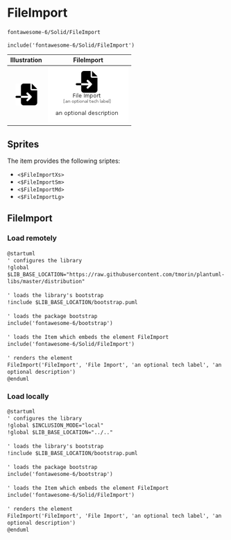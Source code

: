 # FileImport


```text
fontawesome-6/Solid/FileImport
```

```text
include('fontawesome-6/Solid/FileImport')
```



| Illustration | FileImport |
| :---: | :---: |
| ![illustration for Illustration](../../fontawesome-6/Solid/FileImport.png) | ![illustration for FileImport](../../fontawesome-6/Solid/FileImport.Local.png) |



## Sprites
The item provides the following sriptes:

- `<$FileImportXs>`
- `<$FileImportSm>`
- `<$FileImportMd>`
- `<$FileImportLg>`





## FileImport

### Load remotely
```plantuml
@startuml
' configures the library
!global $LIB_BASE_LOCATION="https://raw.githubusercontent.com/tmorin/plantuml-libs/master/distribution"

' loads the library's bootstrap
!include $LIB_BASE_LOCATION/bootstrap.puml

' loads the package bootstrap
include('fontawesome-6/bootstrap')

' loads the Item which embeds the element FileImport
include('fontawesome-6/Solid/FileImport')

' renders the element
FileImport('FileImport', 'File Import', 'an optional tech label', 'an optional description')
@enduml
```

### Load locally
```plantuml
@startuml
' configures the library
!global $INCLUSION_MODE="local"
!global $LIB_BASE_LOCATION="../.."

' loads the library's bootstrap
!include $LIB_BASE_LOCATION/bootstrap.puml

' loads the package bootstrap
include('fontawesome-6/bootstrap')

' loads the Item which embeds the element FileImport
include('fontawesome-6/Solid/FileImport')

' renders the element
FileImport('FileImport', 'File Import', 'an optional tech label', 'an optional description')
@enduml
```

